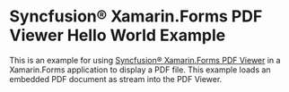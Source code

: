 # Syncfusion&reg; Xamarin.Forms PDF Viewer Hello World Example

This is an example for using [Syncfusion&reg; Xamarin.Forms PDF Viewer](https://www.syncfusion.com/xamarin-ui-controls/pdf-viewer?utm_medium=listing&utm_source=github_syncfusionexample&utm_campaign=xamarin-pdfviewer-github_syncfusionexample) in a Xamarin.Forms application to display a PDF file. This example loads an embedded PDF document as stream into the PDF Viewer. 